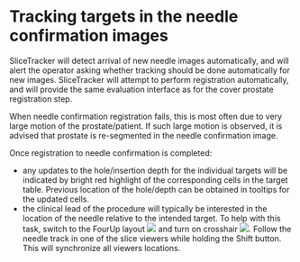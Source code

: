 # Tracking targets in the needle confirmation images

SliceTracker will detect arrival of new needle images automatically, and will alert the operator asking whether tracking should be done automatically for new images. SliceTracker will attempt to perform registration automatically, and will provide the same evaluation interface as for the cover prostate registration step. 

When needle confirmation registration fails, this is most often due to very large motion of the prostate/patient. If such large motion is observed, it is advised that prostate is re-segmented in the needle confirmation image.

Once registration to needle confirmation is completed:
* any updates to the hole/insertion depth for the individual targets will be indicated by bright red highlight of the corresponding cells in the target table. Previous location of the hole/depth can be obtained in tooltips for the updated cells.
* the clinical lead of the procedure will typically be interested in the location of the needle relative to the intended target. To help with this task, switch to the FourUp layout ![](../../SliceTracker/Resources/Icons/icon-four-up.png) and turn on crosshair ![](../../SliceTracker/Resources/Icons/icon-crosshair.png). Follow the needle track in one of the slice viewers while holding the Shift button. This will synchronize all viewers locations.

